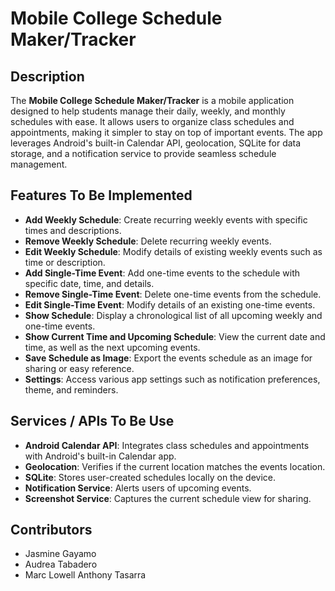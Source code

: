 # Mobile College Schedule Maker/Tracker

## Description
The **Mobile College Schedule Maker/Tracker** is a mobile application designed to help students manage their daily, weekly, and monthly schedules with ease. It allows users to organize class schedules and appointments, making it simpler to stay on top of important events. The app leverages Android's built-in Calendar API, geolocation, SQLite for data storage, and a notification service to provide seamless schedule management.

## Features To Be Implemented

- **Add Weekly Schedule**: Create recurring weekly events with specific times and descriptions.
- **Remove Weekly Schedule**: Delete recurring weekly events.
- **Edit Weekly Schedule**: Modify details of existing weekly events such as time or description.
- **Add Single-Time Event**: Add one-time events to the schedule with specific date, time, and details.
- **Remove Single-Time Event**: Delete one-time events from the schedule.
- **Edit Single-Time Event**: Modify details of an existing one-time events.
- **Show Schedule**: Display a chronological list of all upcoming weekly and one-time events.
- **Show Current Time and Upcoming Schedule**: View the current date and time, as well as the next upcoming events.
- **Save Schedule as Image**: Export the events schedule as an image for sharing or easy reference.
- **Settings**: Access various app settings such as notification preferences, theme, and reminders.

## Services / APIs To Be Use

- **Android Calendar API**: Integrates class schedules and appointments with Android's built-in Calendar app.
- **Geolocation**: Verifies if the current location matches the events location.
- **SQLite**: Stores user-created schedules locally on the device.
- **Notification Service**: Alerts users of upcoming events.
- **Screenshot Service**: Captures the current schedule view for sharing.

## Contributors
- Jasmine Gayamo
- Audrea Tabadero
- Marc Lowell Anthony Tasarra
